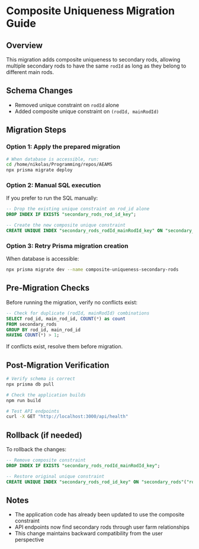 # Composite Uniqueness Migration Guide

## Overview
This migration adds composite uniqueness to secondary rods, allowing multiple secondary rods to have the same `rodId` as long as they belong to different main rods.

## Schema Changes
- Removed unique constraint on `rodId` alone
- Added composite unique constraint on `(rodId, mainRodId)`

## Migration Steps

### Option 1: Apply the prepared migration
```bash
# When database is accessible, run:
cd /home/nikolas/Programming/repos/AEAMS
npx prisma migrate deploy
```

### Option 2: Manual SQL execution
If you prefer to run the SQL manually:

```sql
-- Drop the existing unique constraint on rod_id alone
DROP INDEX IF EXISTS "secondary_rods_rod_id_key";

-- Create the new composite unique constraint  
CREATE UNIQUE INDEX "secondary_rods_rodId_mainRodId_key" ON "secondary_rods"("rod_id", "main_rod_id");
```

### Option 3: Retry Prisma migration creation
When database is accessible:
```bash
npx prisma migrate dev --name composite-uniqueness-secondary-rods
```

## Pre-Migration Checks
Before running the migration, verify no conflicts exist:

```sql
-- Check for duplicate (rodId, mainRodId) combinations
SELECT rod_id, main_rod_id, COUNT(*) as count
FROM secondary_rods 
GROUP BY rod_id, main_rod_id 
HAVING COUNT(*) > 1;
```

If conflicts exist, resolve them before migration.

## Post-Migration Verification
```bash
# Verify schema is correct
npx prisma db pull

# Check the application builds
npm run build

# Test API endpoints
curl -X GET "http://localhost:3000/api/health"
```

## Rollback (if needed)
To rollback the changes:
```sql
-- Remove composite constraint
DROP INDEX IF EXISTS "secondary_rods_rodId_mainRodId_key";

-- Restore original unique constraint  
CREATE UNIQUE INDEX "secondary_rods_rod_id_key" ON "secondary_rods"("rod_id");
```

## Notes
- The application code has already been updated to use the composite constraint
- API endpoints now find secondary rods through user farm relationships
- This change maintains backward compatibility from the user perspective